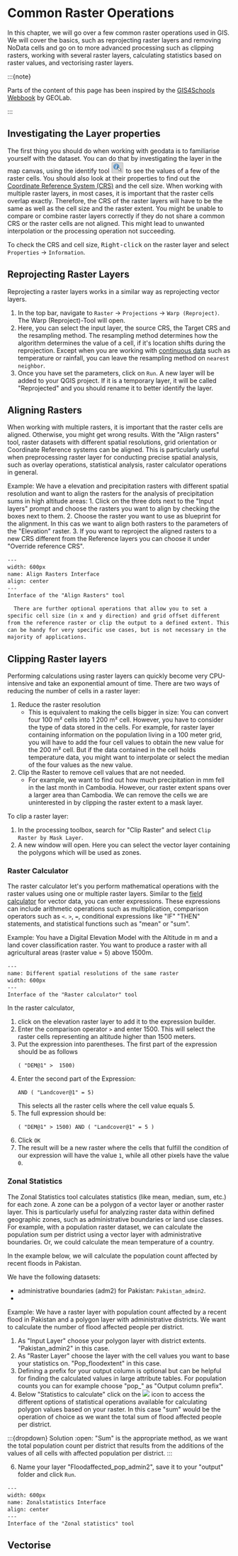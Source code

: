 # Common Raster Operations 

In this chapter, we will go over a few common raster operations used in GIS. We will cover the basics, such as reprojecting raster layers and removing NoData cells and go on to more advanced processing such as clipping rasters, working with several raster layers, calculating statistics based on raster values, and vectorising raster layers. 

:::{note}

Parts of the content of this page has been inspired by the [GIS4Schools Webbook](https://gis4schools.readthedocs.io/en/latest/part2/2_5.html) by GEOLab. 

:::

## Investigating the Layer properties

The first thing you should do when working with geodata is to familiarise yourself with the dataset. You can do that by investigating the layer in the map canvas, using the identify tool ![](/fig/mod8_ex1_informationtool.png) to see the values of a few of the raster cells. You should also look at their properties to find out the [Coordinate Reference System (CRS)](https://giscience.github.io/gis-training-resource-center/content/Module_2/en_qgis_projections.html#how-to-choose-an-appropriate-projected-coordinate-system) and the cell size. When working with multiple raster layers, in most cases, it is important that the raster cells overlap exactly. Therefore, the CRS of the raster layers will have to be the same as well as the cell size and the raster extent. You might be unable to compare or combine raster layers correctly if they do not share a common CRS or the raster cells are not aligned. This might lead to unwanted interpolation or the processing operation not succeeding. 

To check the CRS and cell size, <kbd>Right-click</kbd> on the raster layer and select `Properties` → `Information`. 


## Reprojecting Raster Layers

Reprojecting a raster layers works in a similar way as reprojecting vector layers.

1. In the top bar, navigate to `Raster` → `Projections` → `Warp (Reproject)`. The Warp (Reproject)-Tool will open. 
2. Here, you can select the input layer, the source CRS, the Target CRS and the resampling method. The resampling method determines how the algorithm determines the value of a cell, if it's location shifts during the reprojection. Except when you are working with [continuous data](https://giscience.github.io/gis-training-resource-center/content/Module_3/en_qgis_data_classification.html#nominal-ordinal-and-metric-scales) such as temperature or rainfall, you can leave the resampling method on `nearest neighbor`. 
3. Once you have set the parameters, click on `Run`. A new layer will be added to your QGIS project. If it is a temporary layer, it will be called "Reprojected" and you should rename it to better identify the layer. 


## Aligning Rasters


When working with multiple rasters, it is important that the raster cells are aligned. Otherwise, you might get wrong results. With the "Align rasters" tool, raster datasets with different spatial resolutions, grid orientation or Coordinate Reference systems can be aligned. This is particularly useful when preprocessing raster layer for conducting precise spatial analysis, such as overlay operations, statistical analysis, raster calculator operations in general. 

Example: We have a elevation and precipitation rasters with different spatial resolution and want to align the rasters for the analysis of precipitation sums in high altitude areas:
    1. Click on the three dots next to the "Input layers" prompt and choose the rasters you want to align by checking the boxes next to them.
    2. Choose the raster you want to use as blueprint for the alignment. In this cas we want to align both rasters to the parameters of the "Elevation" raster.
    3. If you want to reproject the aligned rasters to a new CRS different from the Reference layers you can choose it under "Override reference CRS". 


```{figure} /fig/en_3.34_m8_alignrasters.png
---
width: 600px
name: Align Rasters Interface
align: center
---
Interface of the "Align Rasters" tool
```

```{Note}
  There are further optional operations that allow you to set a specific cell size (in x and y direction) and grid offset different from the reference raster or clip the output to a defined extent. This can be handy for very specific use cases, but is not necessary in the majority of applications.
```

## Clipping Raster layers

Performing calculations using raster layers can quickly become very CPU-intensive and take an exponential amount of time. There are two ways of reducing the number of cells in a raster layer: 
1. Reduce the raster resolution
    - This is equivalent to making the cells bigger in size: You can convert four 100 m² cells into 1 200 m² cell. However, you have to consider the type of data stored in the cells. For example, for raster layer containing information on the population living in a 100 meter grid, you will have to add the four cell values to obtain the new value for the 200 m² cell. But if the data contained in the cell holds temperature data, you might want to interpolate or select the median of the four values as the new value.
2. Clip the Raster to remove cell values that are not needed.
    - For example, we want to find out how much precipitation in mm fell in the last month in Cambodia. However, our raster extent spans over a larger area than Cambodia. We can remove the cells we are uninterested in by clipping the raster extent to a mask layer. 

To clip a raster layer: 

1. In the processing toolbox, search for "Clip Raster" and select `Clip Raster by Mask Layer`. 
2. A new window will open. Here you can select the vector layer containing the polygons which will be used as zones. 



### Raster Calculator

The raster calculator let's you perform mathematical operations with the raster values using one or multiple raster layers. Similar to the [field calculator]() for vector data, you can enter expressions. These expressions can include arithmetic operations such as multiplication, comparison operators such as `<`. `>`, `=`, conditional expressions like "IF" "THEN" statements, and statistical functions such as "mean" or "sum". 

Example:
You have a Digital Elevation Model with the Altitude in m and a land cover classification raster. You want to produce a raster with all agricultural areas (raster value = 5) above 1500m.

```{figure} /fig/mod8_rasterdata_rastercalculator.png
---
name: Different spatial resolutions of the same raster
width: 600px
---
Interface of the "Raster calculator" tool
```

In the raster calculator, 
1. click on the elevation raster layer to add it to the expression builder. 
2. Enter the comparison operator `>` and enter 1500. This will select the raster cells representing an altitude higher than 1500 meters. 
3. Put the expression into parentheses. The first part of the expression should be as follows
    ```
    ( "DEM@1" >  1500)
    ```
4. Enter the second part of the Expression: 
    ```
    AND ( "Landcover@1" = 5)
    ```
    This selects all the raster cells where the cell value equals 5. 
5. The full expression should be:
    ```
    ( "DEM@1" > 1500) AND ( "Landcover@1" = 5 )
    ```
6. Click `OK`
7. The result will be a new raster where the cells that fulfill the condition of our expression will have the value `1`, while all other pixels have the value `0`. 



### Zonal Statistics

The Zonal Statistics tool calculates statistics (like mean, median, sum, etc.) for each zone. A zone can be a polygon of a vector layer or another raster layer.  This is particularly useful for analyzing raster data within defined geographic zones, such as administrative boundaries or land use classes. For example, with a population raster dataset, we can calculate the population sum per district using a vector layer with administrative boundaries. Or, we could calculate the mean temperature of a country. 

In the example below, we will calculate the population count affected by recent floods in Pakistan. 

<!--ADD DATA FOR FOLLOW ALONG-->

We have the following datasets:

- administrative boundaries (adm2) for Pakistan: `Pakistan_admin2`.
- 

Example: We have a raster layer with population count affected by a recent flood in Pakistan and a polygon layer with administrative districts. We want to calculate the number of flood affected people per district.

1. As "Input Layer" choose your polygon layer with district extents. "Pakistan_admin2" in this case.
3. As "Raster Layer" choose the layer with the cell values you want to base your statistics on. "Pop_floodextent" in this case.
4. Defining a prefix for your output column is optional but can be helpful for finding the calculated values in large attribute tables. For population counts you can for example choose "pop_" as "Output column prefix".
5. Below "Statistics to calculate" click on the ![](/fig/mod8_ex1_optionsicon.png) icon to access the different options of statistical operations available for calculating polygon values based on your raster. In this case "sum" would be the operation of choice as we want the total sum of flood affected people per district.

:::{dropdown} Solution
:open:
"Sum" is the appropriate method, as we want the total population count per district that results from the additions of the values of all cells with affected population per district.
:::
    
    
6. Name your layer "Floodaffected_pop_admin2", save it to your "output" folder and click `Run`.

```{figure} /fig/en_3.34_m8ex1_zonalstat.png
---
width: 600px
name: Zonalstatistics Interface
align: center
---
Interface of the "Zonal statistics" tool
```



## Vectorise


